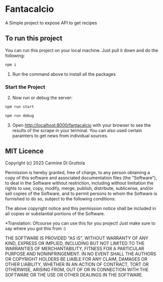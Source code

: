 # Fantacalcio
A Simple project to expose API to get recipes

## To run this project

You can run this project on your local machine. Just pull it down and do the following:

```bash 
npm i
```

1. Run the command above to install all the packages

### Start the Project

2. Now run or debug the server:

```bash
npm run start
```
```bash
npm run debug
```

3. Open [http://localhost:8000/fantacalcio](http://localhost:8000/fantacalcio) with your browser to see the results of the scrape in your terminal. You can also used certain paramters to get news from individual sources.


## MIT Licence

Copyright (c) 2023 Carmine Di Gruttola

Permission is hereby granted, free of charge, to any person obtaining a copy of this software and associated documentation files (the "Software"), to deal in the Software without restriction, including without limitation the rights to use, copy, modify, merge, publish, distribute, sublicense, and/or sell copies of the Software, and to permit persons to whom the Software is furnished to do so, subject to the following conditions:

The above copyright notice and this permission notice shall be included in all copies or substantial portions of the Software.

*Translation: Ofcourse you can use this for you project! Just make sure to say where you got this from :)

THE SOFTWARE IS PROVIDED "AS IS", WITHOUT WARRANTY OF ANY KIND, EXPRESS OR IMPLIED, INCLUDING BUT NOT LIMITED TO THE WARRANTIES OF MERCHANTABILITY, FITNESS FOR A PARTICULAR PURPOSE AND NONINFRINGEMENT. IN NO EVENT SHALL THE AUTHORS OR COPYRIGHT HOLDERS BE LIABLE FOR ANY CLAIM, DAMAGES OR OTHER LIABILITY, WHETHER IN AN ACTION OF CONTRACT, TORT OR OTHERWISE, ARISING FROM, OUT OF OR IN CONNECTION WITH THE SOFTWARE OR THE USE OR OTHER DEALINGS IN THE SOFTWARE.


